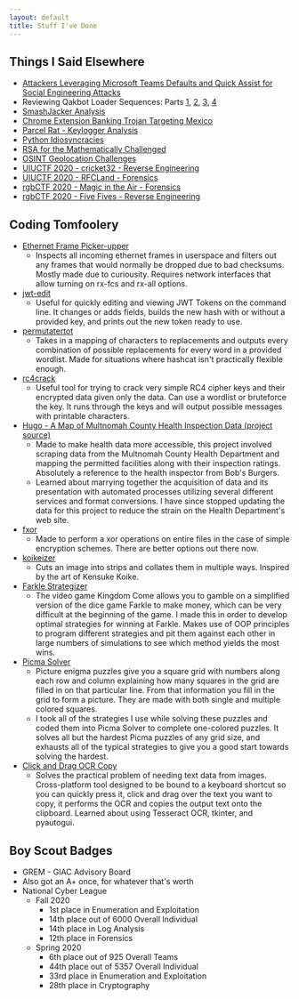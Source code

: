 ```yaml
---
layout: default
title: Stuff I've Done
---
```


## Things I Said Elsewhere
<a id="writing"></a>
- <a href="https://www.linkedin.com/pulse/attackers-leveraging-microsoft-teams-defaults-quick-assist-p1u5c">Attackers Leveraging Microsoft Teams Defaults and Quick Assist for Social Engineering Attacks</a>
- Reviewing Qakbot Loader Sequences: Parts <a href="https://www.connectwise.com/blog/cybersecurity/reviewing-qakbot-loader-sequences-part-1">1</a>, <a href="https://www.connectwise.com/blog/cybersecurity/reviewing-qakbot-loader-sequences-part-2">2</a>, <a href="https://www.connectwise.com/blog/cybersecurity/reviewing-qakbot-loader-sequences-part-3">3</a>, <a href="https://www.connectwise.com/blog/cybersecurity/reviewing-qakbot-loader-sequences-part-4"> 4</a>
- <a href="https://www.connectwise.com/blog/threat-report/smash-jacker">SmashJacker Analysis</a>
- <a href="https://www.connectwise.com/resources/chrome-extension-banking-trojan">Chrome Extension Banking Trojan Targeting Mexico</a>
- <a href="https://www.connectwise.com/resources/parcel-rat">Parcel Rat - Keylogger Analysis</a>
- <a href="https://pcc-cybersecurity-club.github.io/2020/10/21/IDIOSYNCRATIC-PYTHON.html">Python Idiosyncracies</a>
- <a href="https://pcc-cybersecurity-club.github.io/2020/08/31/RSA-CTF.html">RSA for the Mathematically Challenged</a>
- <a href="https://pcc-cybersecurity-club.github.io/2020/08/17/OSINT-GEOLOCATION.html">OSINT Geolocation Challenges</a>
- <a href="https://github.com/signifi3d/ctf-writeups/blob/master/uiuctf2020/re/cricket32/cricket32.md">UIUCTF 2020 - cricket32 - Reverse Engineering</a>
- <a href="https://github.com/signifi3d/ctf-writeups/blob/master/uiuctf2020/forensics/rfcland">UIUCTF 2020 - RFCLand - Forensics</a>
- <a href="https://github.com/signifi3d/ctf-writeups/blob/master/rgbCTF2020/osint/p1/p1.md">rgbCTF 2020 - Magic in the Air - Forensics</a>
- <a href="https://github.com/signifi3d/ctf-writeups/blob/master/rgbCTF2020/pwnrev/fivefives/fivefives.md">rgbCTF 2020 - Five Fives - Reverse Engineering</a>

## Coding Tomfoolery
<a id="tools"></a>
- <a href="https://github.com/signifi3d/pickerupper">Ethernet Frame Picker-upper</a>
    - Inspects all incoming ethernet frames in userspace and filters out any frames that would normally be dropped due to bad checksums. Mostly made due to curiousity. Requires network interfaces that allow turning on rx-fcs and rx-all options.
- <a href="https://github.com/signifi3d/jwt-edit">jwt-edit</a>
    - Useful for quickly editing and viewing JWT Tokens on the command line. It changes or adds fields, builds the new hash with or without a provided key, and prints out the new token ready to use.
- <a href="https://github.com/signifi3d/permutatertot">permutatertot</a>
    - Takes in a mapping of characters to replacements and outputs every combination of possible replacements for every word in a provided wordlist. Made for situations where hashcat isn't practically flexible enough.
- <a href="https://github.com/signifi3d/rc4crack">rc4crack</a>
    - Useful tool for trying to crack very simple RC4 cipher keys and their encrypted data given only the data. Can use a wordlist or bruteforce the key. It runs through the keys and will output possible messages with printable characters.
- <a href="https://signifi3d.github.io/hugo-demo/index.html">Hugo - A Map of Multnomah County Health Inspection Data (project source)</a>
    - Made to make health data more accessible, this project involved scraping data from the Multnomah County Health Department and mapping the permitted facilities along with their inspection ratings. Absolutely a reference to the health inspector from Bob's Burgers.
    - Learned about marrying together the acquisition of data and its presentation with automated processes utilizing several different services and format conversions. I have since stopped updating the data for this project to reduce the strain on the Health Department's web site.
- <a href="https://github.com/signifi3d/fxor">fxor</a>
    - Made to perform a xor operations on entire files in the case of simple encryption schemes. There are better options out there now.
- <a href="https://github.com/signifi3d/koikeizer">koikeizer</a>
    - Cuts an image into strips and collates them in multiple ways. Inspired by the art of Kensuke Koike.
- <a href="https://github.com/signifi3d/farkle-strategizer">Farkle Strategizer</a>
    - The video game Kingdom Come allows you to gamble on a simplified version of the dice game Farkle to make money, which can be very difficult at the beginning of the game. I made this in order to develop optimal strategies for winning at Farkle. Makes use of OOP principles to program different strategies and pit them against each other in large numbers of simulations to see which method yields the most wins.
- <a href="https://github.com/signifi3d/picma-solver">Picma Solver</a>
    - Picture enigma puzzles give you a square grid with numbers along each row and column explaining how many squares in the grid are filled in on that particular line. From that information you fill in the grid to form a picture. They are made with both single and multiple colored squares.
    - I took all of the strategies I use while solving these puzzles and coded them into Picma Solver to complete one-colored puzzles. It solves all but the hardest Picma puzzles of any grid size, and exhausts all of the typical strategies to give you a good start towards solving the hardest.
- <a href="https://github.com/signifi3d/click-and-drag-ocr">Click and Drag OCR Copy</a>
    - Solves the practical problem of needing text data from images. Cross-platform tool designed to be bound to a keyboard shortcut so you can quickly press it, click and drag over the text you want to copy, it performs the OCR and copies the output text onto the clipboard. Learned about using Tesseract OCR, tkinter, and pyautogui.

## Boy Scout Badges
<a id="achievements"></a>
- GREM - GIAC Advisory Board
- Also got an A+ once, for whatever that's worth
- National Cyber League
    - Fall 2020
        - 1st place in Enumeration and Exploitation
        - 14th place out of 6000 Overall Individual
        - 14th place in Log Analysis
        - 12th place in Forensics
    - Spring 2020
        - 6th place out of 925 Overall Teams
        - 44th place out of 5357 Overall Individual
        - 33rd place in Enumeration and Exploitation
        - 28th place in Cryptography
